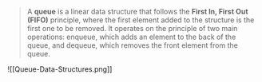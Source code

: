 > A **queue** is a linear data structure that follows the **First In, First Out (FIFO)** principle, where the first element added to the structure is the first one to be removed. It operates on the principle of two main operations: enqueue, which adds an element to the back of the queue, and dequeue, which removes the front element from the queue.

![[Queue-Data-Structures.png]]


